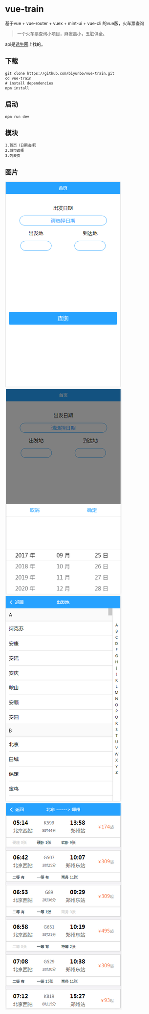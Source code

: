 # vue-train
基于vue + vue-router + vuex + mint-ui + vue-cli 的vue版，火车票查询
> 一个火车票查询小项目，麻雀虽小，五脏俱全。

api是[途牛网](http://m.tuniu.com/train/)上找的。

## 下载
```
git clone https://github.com/biyunbo/vue-train.git
cd vue-train
# install dependencies
npm install
```

## 启动
```
npm run dev
```

## 模块
```
1.首页（日期选择）
2.城市选择
3.列表页
```

## 图片
![截图](https://github.com/biyunbo/vue-train/raw/master/static/1.png)
![截图](https://github.com/biyunbo/vue-train/raw/master/static/2.png)
![截图](https://github.com/biyunbo/vue-train/raw/master/static/3.png)
![截图](https://github.com/biyunbo/vue-train/raw/master/static/4.png)

